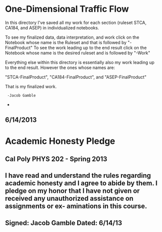 One-Dimensional Traffic Flow
=
In this directory I've saved all my work for 
each section (ruleset STCA, CA184, and ASEP) in individualized notebooks. 
 
To see my finalized data, data interpretation, and work click on 
the Notebook whose name is the Ruleset and that is followed by 
"-FinalProduct" To see the work leading up to the end result click on the Notebook whose name 
is the desired ruleset and is followed by "-Work"

Everything else within this directory is essentially also my work leading up to the end result.
However the ones whose names are:


"STCA-FinalProduct", "CA184-FinalProduct",  and "ASEP-FinalProduct"

That is my finalized work.

     -Jacob Gamble
-
6/14/2013
-
Academic Honesty Pledge
=
Cal Poly PHYS 202 - Spring 2013
-
I have read and understand the rules regarding academic honesty and I agree to abide by them. I pledge on my honor that I have not given or received any unauthorized assistance on assignments or ex- aminations in this course. 
-
Signed: Jacob Gamble Dated: 6/14/13
-

